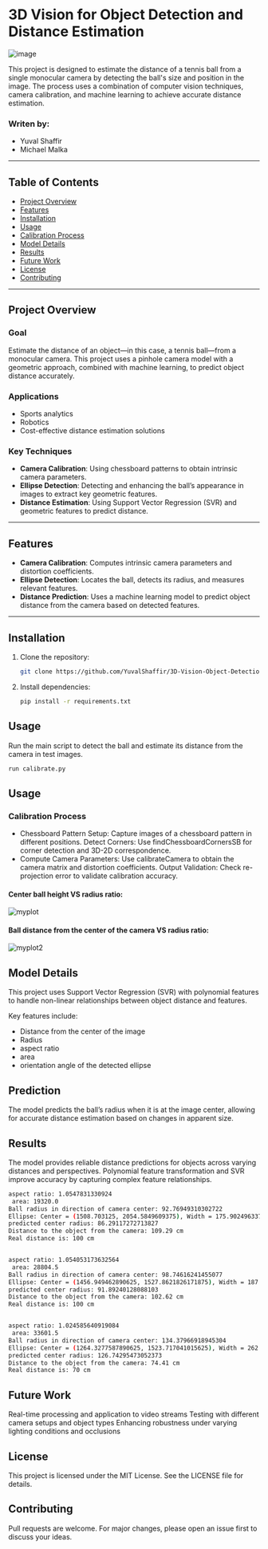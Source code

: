 # 3D Vision for Object Detection and Distance Estimation
![image](https://github.com/user-attachments/assets/f1ac6558-592c-4bf2-8589-5a3619dfc59c)

This project is designed to estimate the distance of a tennis ball from a single monocular camera by detecting the ball's size and position in the image. The process uses a combination of computer vision techniques, camera calibration, and machine learning to achieve accurate distance estimation.

### Writen by:
- Yuval Shaffir
- Michael Malka

---

## Table of Contents
- [Project Overview](#project-overview)
- [Features](#features)
- [Installation](#installation)
- [Usage](#usage)
- [Calibration Process](#calibration-process)
- [Model Details](#model-details)
- [Results](#results)
- [Future Work](#future-work)
- [License](#license)
- [Contributing](#contributing)

---

## Project Overview

### Goal
Estimate the distance of an object—in this case, a tennis ball—from a monocular camera. This project uses a pinhole camera model with a geometric approach, combined with machine learning, to predict object distance accurately.

### Applications
- Sports analytics
- Robotics
- Cost-effective distance estimation solutions

### Key Techniques
- **Camera Calibration**: Using chessboard patterns to obtain intrinsic camera parameters.
- **Ellipse Detection**: Detecting and enhancing the ball’s appearance in images to extract key geometric features.
- **Distance Estimation**: Using Support Vector Regression (SVR) and geometric features to predict distance.

---

## Features
- **Camera Calibration**: Computes intrinsic camera parameters and distortion coefficients.
- **Ellipse Detection**: Locates the ball, detects its radius, and measures relevant features.
- **Distance Prediction**: Uses a machine learning model to predict object distance from the camera based on detected features.

---

## Installation

1. Clone the repository:
   ```bash
   git clone https://github.com/YuvalShaffir/3D-Vision-Object-Detection.git
2. Install dependencies:
   ```bash
   pip install -r requirements.txt
   
##  Usage
Run the main script to detect the ball and estimate its distance from the camera in test images.
  ```bash
  run calibrate.py
  ```

## Usage 
### Calibration Process
- Chessboard Pattern Setup: Capture images of a chessboard pattern in different positions.
Detect Corners: Use findChessboardCornersSB for corner detection and 3D-2D correspondence.
- Compute Camera Parameters: Use calibrateCamera to obtain the camera matrix and distortion coefficients.
Output Validation: Check re-projection error to validate calibration accuracy.

#### Center ball height VS radius ratio:
![myplot](https://github.com/user-attachments/assets/de2da406-19ad-40dc-bbc3-b923e51dbeac)

#### Ball distance from the center of the camera VS radius ratio:
![myplot2](https://github.com/user-attachments/assets/f3e65684-a9e9-4ee4-a4f3-25d16de2d07c)


## Model Details
This project uses Support Vector Regression (SVR) with polynomial features to handle non-linear relationships between object distance and features.

Key features include:
- Distance from the center of the image
- Radius
- aspect ratio
- area
- orientation angle of the detected ellipse

## Prediction
The model predicts the ball’s radius when it is at the image center, allowing for accurate distance estimation based on changes in apparent size.

## Results
The model provides reliable distance predictions for objects across varying distances and perspectives. Polynomial feature transformation and SVR improve accuracy by capturing complex feature relationships.

```bash
aspect ratio: 1.0547831330924
 area: 19320.0
Ball radius in direction of camera center: 92.76949310302722
Ellipse: Center = (1508.703125, 2054.5849609375), Width = 175.90249633789062, Height = 185.5389862060547, Angle = 84.2403335571289
predicted center radius: 86.29117272713827
Distance to the object from the camera: 109.29 cm
Real distance is: 100 cm


aspect ratio: 1.054053173632564
 area: 28804.5
Ball radius in direction of camera center: 98.74616241455077
Ellipse: Center = (1456.949462890625, 1527.8621826171875), Width = 187.3646697998047, Height = 197.49232482910156, Angle = 145.79238891601562
predicted center radius: 91.89240128088103
Distance to the object from the camera: 102.62 cm
Real distance is: 100 cm


aspect ratio: 1.024585640919084
 area: 33601.5
Ball radius in direction of camera center: 134.37966918945304
Ellipse: Center = (1264.3277587890625, 1523.717041015625), Width = 262.3102722167969, Height = 268.75933837890625, Angle = 172.87974548339844
predicted center radius: 126.74295473052373
Distance to the object from the camera: 74.41 cm
Real distance is: 70 cm

```

## Future Work
Real-time processing and application to video streams
Testing with different camera setups and object types
Enhancing robustness under varying lighting conditions and occlusions

## License
This project is licensed under the MIT License. See the LICENSE file for details.

## Contributing
Pull requests are welcome. For major changes, please open an issue first to discuss your ideas.
   
